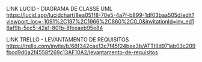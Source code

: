 LINK LUCID - DIAGRAMA DE CLASSE UML
https://lucid.app/lucidchart/8ea051f8-70e5-4a7f-b899-1df03baa505d/edit?viewport_loc=-1091%2C197%2C1966%2C860%2C0_0&invitationId=inv_ed18af9b-5cc5-42a1-801b-8feeaeb95e84

LINK TRELLO - LEVANTAMENTO DE REQUISITOS
https://trello.com/invite/b/66f342cae13c7f45f24bee3b/ATTI9d971ab03c209fbcd9d0a2f4558f269c13AF10A2/levantamento-de-requisitos